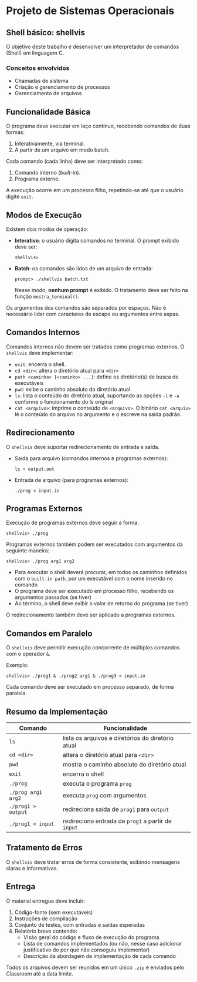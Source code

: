 # Projeto de Sistemas Operacionais


## Shell básico: **shellvis**

O objetivo deste trabalho é desenvolver um interpretador de comandos (Shell) em linguagem C.

### Conceitos envolvidos

* Chamadas de sistema
* Criação e gerenciamento de processos
* Gerenciamento de arquivos


## Funcionalidade Básica

O programa deve executar em laço contínuo, recebendo comandos de duas formas:

1. Interativamente, via terminal.
2. A partir de um arquivo em modo batch.

Cada comando (cada linha) deve ser interpretado como:

1. Comando interno (*built-in*).
2. Programa externo.

A execução ocorre em um processo filho, repetindo-se até que o usuário digite `exit`.


## Modos de Execução

Existem dois modos de operação:

* **Interativo**: o usuário digita comandos no terminal. O prompt exibido deve ser:

  ```
  shellvis>
  ```

* **Batch**: os comandos são lidos de um arquivo de entrada:

  ```
  prompt> ./shellvis batch.txt
  ```

  Nesse modo, **nenhum prompt** é exibido. O tratamento deve ser feito na função `mostra_terminal()`.

Os argumentos dos comandos são separados por espaços. Não é necessário lidar com caracteres de escape ou argumentos entre aspas.


## Comandos Internos

Comandos internos não devem ser tratados como programas externos. O `shellvis` deve implementar:

* `exit`: encerra o shell.
* `cd <dir>`: altera o diretório atual para `<dir>`
* `path <caminho> [<caminho> ...]`: define os diretório(s) de busca de executáveis
* `pwd`: exibe o caminho absoluto do diretório atual
* `ls`: lista o conteúdo do diretório atual, suportando as opções `-l` e `-a` conforme o funcionamento do ls original
* `cat <arquivo>`: imprime o conteúdo de `<arquivo>`. O binário `cat <arquiv>` lê o conteúdo do arquivo no argumento e o escreve na saída padrão.


## Redirecionamento

O `shellvis` deve suportar redirecionamento de entrada e saída.

* Saída para arquivo (comandos internos e programas externos):

  ```
  ls > output.out
  ```

* Entrada de arquivo (para programas externos):

  ```
  ./prog < input.in
  ```



## Programas Externos

Execução de programas externos deve seguir a forma:

```
shellvis> ./prog
```

Programas externos também podem ser executados com argumentos da seguinte maneira:

```
shellvis> ./prog arg1 arg2
```

* Para executar o shell deverá procurar, em todos os caminhos definidos com o `built-in path`, por um executável com o nome inserido no comando
* O programa deve ser executado em processo filho, recebendo os argumentos passados (se tiver)
* Ao término, o shell deve exibir o valor de retorno do programa (se tiver)

O redirecionamento também deve ser aplicado a programas externos.


## Comandos em Paralelo

O `shellvis` deve permitir execução concorrente de múltiplos comandos com o operador `&`.

Exemplo:

```
shellvis> ./prog1 & ./prog2 arg1 & ./prog3 < input.in
```

Cada comando deve ser executado em processo separado, de forma paralela.


## Resumo da Implementação

| **Comando**        | **Funcionalidade**                                 |
|----------------------------|---------------------------- |
| `ls`               | lista os arquivos e diretórios do diretório atual  |
| `cd <dir>`         | altera o diretório atual para `<dir>`              |
| `pwd`              | mostra o caminho absoluto do diretório atual       |
| `exit`             | encerra o shell                                    |
| `./prog`           | executa o programa `prog`                          |
| `./prog arg1 arg2` | executa `prog` com argumentos                      |
| `./prog1 > output` | redireciona saída de `prog1` para `output`         |
| `./prog1 < input`  | redireciona entrada de `prog1` a partir de `input` |


## Tratamento de Erros

O `shellvis` deve tratar erros de forma consistente, exibindo mensagens claras e informativas.


## Entrega

O material entregue deve incluir:

1. Código-fonte (sem executáveis)
2. Instruções de compilação
3. Conjunto de testes, com entradas e saídas esperadas
4. Relatório breve contendo:
   * Visão geral do código e fluxo de execução do programa
   * Lista de comandos implementados (ou não, nesse caso adicionar justificativo do por que não conseguiu implementar) 
   * Descrição da abordagem de implementação de cada comando

Todos os arquivos devem ser reunidos em um único `.zip` e enviados pelo Classroom até a data limite.
